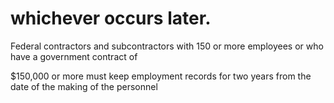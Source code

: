 # whichever occurs later.

Federal contractors and subcontractors with 150 or more employees or who have a government contract of

$150,000 or more must keep employment records for two years from the date of the making of the personnel